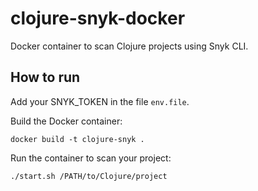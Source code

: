 # clojure-snyk-docker
Docker container to scan Clojure projects using Snyk CLI.

## How to run

Add your SNYK_TOKEN in the file `env.file`.

Build the Docker container:

````
docker build -t clojure-snyk .
````

Run the container to scan your project:

````
./start.sh /PATH/to/Clojure/project
````

